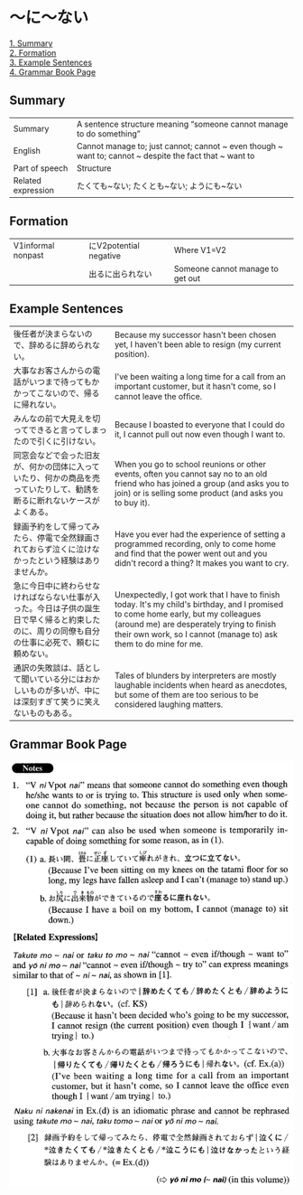 # ～に～ない

[1. Summary](#summary)<br>
[2. Formation](#formation)<br>
[3. Example Sentences](#example-sentences)<br>
[4. Grammar Book Page](#grammar-book-page)<br>


## Summary

<table><tr>   <td>Summary</td>   <td>A sentence structure meaning “someone cannot manage to do something”</td></tr><tr>   <td>English</td>   <td>Cannot manage to; just cannot; cannot ~ even though ~ want to; cannot ~ despite the fact that ~ want to</td></tr><tr>   <td>Part of speech</td>   <td>Structure</td></tr><tr>   <td>Related expression</td>   <td>たくても~ない; たくとも~ない; ようにも~ない</td></tr></table>

## Formation

<table class="table"><tbody><tr class="tr head"><td class="td"><span>V1informal nonpast</span></td><td class="td"><span class="concept">に</span><span>V2potential negative</span><span class="concept"></span></td><td class="td"><span>Where V1=V2</span></td></tr><tr class="tr"><td class="td"></td><td class="td"><span>出る</span><span class="concept">に</span><span>出られ</span><span class="concept">ない</span></td><td class="td"><span>Someone cannot manage to get out</span></td></tr></tbody></table>

## Example Sentences

<table><tr>   <td>後任者が決まらないので、辞めるに辞められない。</td>   <td>Because my successor hasn't been chosen yet, I haven't been able to resign (my current position).</td></tr><tr>   <td>大事なお客さんからの電話がいつまで待ってもかかってこないので、帰るに帰れない。</td>   <td>I've been waiting a long time for a call from an important customer, but it hasn't come, so I cannot leave the ofﬁce.</td></tr><tr>   <td>みんなの前で大見えを切ってできると言ってしまったので引くに引けない。</td>   <td>Because I boasted to everyone that I could do it, I cannot pull out now even though I want to.</td></tr><tr>   <td>同窓会などで会った旧友が、何かの団体に入っていたり、何かの商品を売っていたりして、勧誘を断るに断れないケースがよくある。</td>   <td>When you go to school reunions or other events, often you cannot say no to an old friend who has joined a group (and asks you to join) or is selling some product (and asks you to buy it).</td></tr><tr>   <td>録画予約をして帰ってみたら、停電で全然録画されておらず泣くに泣けなかったという経験はありませんか。</td>   <td>Have you ever had the experience of setting a programmed recording, only to come home and find that the power went out and you didn't record a thing? It makes you want to cry.</td></tr><tr>   <td>急に今日中に終わらせなければならない仕事が入った。今日は子供の誕生日で早く帰ると約束したのに、周りの同僚も自分の仕事に必死で、頼むに頼めない。</td>   <td>Unexpectedly, I got work that I have to finish today. It's my child's birthday, and I promised to come home early, but my colleagues (around me) are desperately trying to ﬁnish their own work, so I cannot (manage to) ask them to do mine for me.</td></tr><tr>   <td>通訳の失敗談は、話として聞いている分にはおかしいものが多いが、中には深刻すぎて笑うに笑えないものもある。</td>   <td>Tales of blunders by interpreters are mostly laughable incidents when heard as anecdotes, but some of them are too serious to be considered laughing matters.</td></tr></table>

## Grammar Book Page

![](../img/Advancedに～ない.png)

